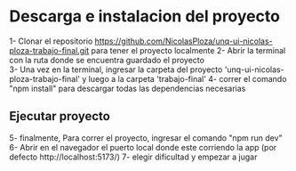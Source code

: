 # Descarga e instalacion del proyecto
1- Clonar el repositorio https://github.com/NicolasPloza/unq-ui-nicolas-ploza-trabajo-final.git para tener el proyecto localmente
2- Abrir la terminal con la ruta donde se encuentra guardado el proyecto  
3- Una vez en la terminal, ingresar la carpeta del proyecto 'unq-ui-nicolas-ploza-trabajo-final' y luego a la carpeta 'trabajo-final'
4- correr el comando "npm install" para descargar todas las dependencias necesarias 

## Ejecutar proyecto
5- finalmente, Para correr el proyecto, ingresar el comando "npm run dev" 
6- Abrir en el navegador el puerto local donde este corriendo la app (por defecto  http://localhost:5173/)
7- elegir dificultad y empezar a jugar 
